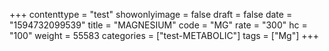 +++
contenttype = "test"
showonlyimage = false
draft = false
date = "1594732099539"
title = "MAGNESIUM"
code = "MG"
rate = "300"
hc = "100"
weight = 55583
categories = ["test-METABOLIC"]
tags = ["Mg"]
+++

